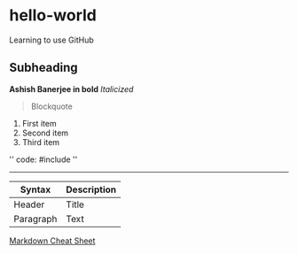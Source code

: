 # hello-world
Learning to use GitHub

## Subheading

**Ashish Banerjee in bold**
*Italicized*

> Blockquote

1. First item
2. Second item
3. Third item

'' code: #include <stdlib> ''
  
---
  
| Syntax | Description |
| ----------- | ----------- |
| Header | Title |
| Paragraph | Text |
  
[Markdown Cheat Sheet](https://www.markdownguide.org/cheat-sheet/)
